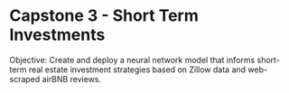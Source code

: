 # Capstone 3 - Short Term Investments
 Objective: Create and deploy a neural network model that informs short-term real estate investment strategies based on Zillow data and web-scraped airBNB reviews.
